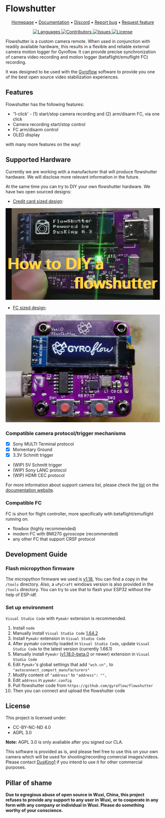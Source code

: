 # Flowshutter

<p align="center">
  <a href="https://gyroflow.xyz">Homepage</a> •
  <a href="https://docs.gyroflow.xyz/logging/flowshutter/flowshutter/">Documentation</a> •
  <a href="https://discord.gg/WfxZZXjpke">Discord</a> •
  <a href="https://github.com/gyroflow/flowshutter/issues">Report bug</a> •
  <a href="https://github.com/gyroflow/flowshutter/issues">Request feature</a>
</p>

<p align="center">
  <a href="https://github.com/gyroflow/flowshutter/languages/top">
    <img src="https://img.shields.io/github/languages/top/gyroflow/flowshutter" alt="Languages">
  </a>
  <a href="https://github.com/gyroflow/flowshutter/">
    <img src="https://img.shields.io/github/contributors/gyroflow/flowshutter?color=dark-green" alt="Contributors">
  </a>
  <a href="https://github.com/gyroflow/flowshutter/issues/">
    <img src="https://img.shields.io/github/issues/gyroflow/flowshutter" alt="Issues">
  </a>
  <a href="https://github.com/gyroflow/flowshutter/blob/master/LICENSE">
    <img src="https://img.shields.io/github/license/gyroflow/flowshutter" alt="License">
  </a>
</p>

Flowshutter is a custom camera remote. When used in conjunction with readily available hardware, this results in a flexible and reliable external camera motion logger for Gyroflow. It can provide precise synchronization of camera video recording and motion logger (betaflight/emuflight FC) recording. 

It was designed to be used with the [Gyroflow](https://github.com/gyroflow/gyroflow) software to provide you one of the best open source video stabilization experiences.


## Features

Flowshutter has the following features:

- '1-click' - (1) start/stop camera recording and (2) arm/disarm FC, via one click 
- Camera recording start/stop control
- FC arm/disarm control
- OLED display

with many more features on the way!

## Supported Hardware

Currently we are working with a manufacturer that will produce flowshutter hardware. We will disclose more relevant information in the future.

At the same time you can try to DIY your own flowshutter hardware. We have two open sourced designs:

- [Credit card sized design](https://oshwhub.com/AirFleet/xiang-ji-kong-zhi-ban):

[![build](images/flowshutter-credit-card-sized.png)](https://youtu.be/ELaQPYE9ncA)

- [FC sized design](https://oshwhub.com/AirFleet/xiang-ji-kong-zhi-ban_copy_copy): 

[![build](images/flowshutter-fc-sized.png)](https://youtu.be/ry7Ey54Z7s8)


### Compatible camera protocol/trigger mechanisms

- [x] Sony MULTI Terminal protocol
- [x] Momentary Ground
- [x] 3.3V Schmitt trigger
- (WIP) 5V Schmitt trigger
- (WIP) Sony LANC protocol
- (WIP) HDMI CEC protocol

For more information about support camera list, please check the [list](https://docs.gyroflow.xyz/logging/flowshutter/camera%20list/) on the [documentation website](https://docs.gyroflow.xyz/).

### Compatible FC

FC is short for flight controller, more specifically with betaflight/emuflight running on.

- flowbox (highly recommended)
- modern FC with BMI270 gyroscope (recommended)
- any other FC that support CRSF protocol

## Development Guide
### Flash micropython firmware

The micropython firmware we used is [v1.18](https://micropython.org/resources/firmware/esp32-20220117-v1.18.bin), You can find a copy in the `/tools` directory. Also, a `uPyCraft` windows version is also provided in the `/tools` directory. You can try to use that to flash your ESP32 without the help of ESP-idf.

### Set up environment

`Visual Studio Code` with `Pymakr` extension is recommended.

1. Install `node`
2. Manually install `Visual Studio Code` [1.64.2](https://code.visualstudio.com/updates/v1_64)
3. Install `Pymakr` extension in `Visual Studio Code`
4. After pymakr correctly loaded in `Visual Studio Code`, update `Visual Studio Code` to the latest version (currently 1.66.1)
5. Manually install `Pymakr` ([v1.18.0-beta.0](https://github.com/pycom/pymakr-vsc/releases/tag/v1.1.18-beta.0) or newer) extension in `Visual Studio Code`
6. Edit `Pymakr`'s global settings that add `"wch.cn",` to `"autoconnect_comport_manufacturers"`
7. Modify content of `"address"` to `"address": "",`
8. Edit `address` in `pymakr.config` 
9. Pull flowshutter code from `https://github.com/gyroflow/flowshutter`
10. Then you can connect and upload the flowshutter code


## License

This project is licensed under:

- CC-BY-NC-ND 4.0
- AGPL 3.0

**Note:** AGPL 3.0 is only avaliable after you signed our CLA.

This software is provided as is, and please feel free to use this on your own camera which will be used for shooting/recording comercial images/videos. Please contact [DusKing1](1483569698@qq.com) if you intend to use it for other commercial purposes.

## Pillar of shame

**Due to egregious abuse of open source in Wuxi, China, this project refuses to provide any support to any user in Wuxi, or to cooperate in any form with any company or individual in Wuxi. Please do something worthy of your conscience.**

